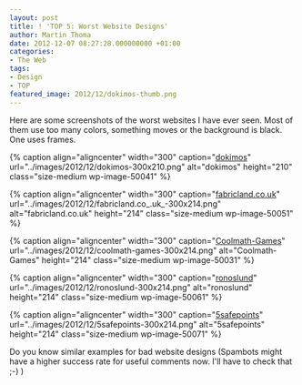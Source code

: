 ```yaml
---
layout: post
title: ! 'TOP 5: Worst Website Designs'
author: Martin Thoma
date: 2012-12-07 08:27:28.000000000 +01:00
categories:
- The Web
tags:
- Design
- TOP
featured_image: 2012/12/dokimos-thumb.png
---
```

Here are some screenshots of the worst websites I have ever seen. Most of them use too many colors, something moves or the background is black. One uses frames.

{% caption align="aligncenter" width="300" caption="<a href='http://www.dokimos.org/ajff/'>dokimos</a>" url="../images/2012/12/dokimos-300x210.png" alt="dokimos"  height="210" class="size-medium wp-image-50041" %}

{% caption align="aligncenter" width="300" caption="<a href='http://www.fabricland.co.uk/'>fabricland.co.uk</a>" url="../images/2012/12/fabricland.co_.uk_-300x214.png" alt="fabricland.co.uk"  height="214" class="size-medium wp-image-50051" %}

{% caption align="aligncenter" width="300" caption="<a href='http://coolmath-games.com/'>Coolmath-Games</a>" url="../images/2012/12/coolmath-games-300x214.png" alt="Coolmath-Games"  height="214" class="size-medium wp-image-50031" %}

{% caption align="aligncenter" width="300" caption="<a href='http://ronoslund.com/'>ronoslund</a>" url="../images/2012/12/ronoslund-300x214.png" alt="ronoslund"  height="214" class="size-medium wp-image-50061" %}

{% caption align="aligncenter" width="300" caption="<a href='http://www.5safepoints.com/'>5safepoints</a>" url="../images/2012/12/5safepoints-300x214.png" alt="5safepoints"  height="214" class="size-medium wp-image-50071" %}

Do you know similar examples for bad website designs (Spambots might have a higher success rate for useful comments now. I'll have to check that ;-) )

